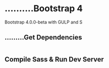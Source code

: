 # ..........Bootstrap 4

Bootstrap 4.0.0-beta with GULP and S



## .........Get Dependencies


```npm install
```

## Compile Sass & Run Dev Server

```npm start
```
